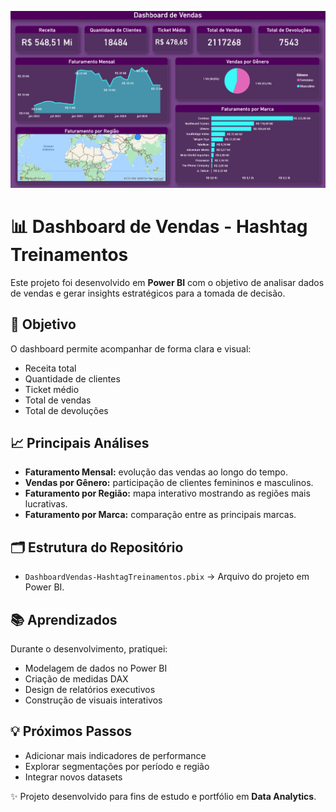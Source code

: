 ![Dashboard de Vendas](DashboardDeVendas.png)

# 📊 Dashboard de Vendas - Hashtag Treinamentos

Este projeto foi desenvolvido em **Power BI** com o objetivo de analisar dados de vendas e gerar insights estratégicos para a tomada de decisão.

## 🚀 Objetivo
O dashboard permite acompanhar de forma clara e visual:
- Receita total
- Quantidade de clientes
- Ticket médio
- Total de vendas
- Total de devoluções

## 📈 Principais Análises
- **Faturamento Mensal:** evolução das vendas ao longo do tempo.
- **Vendas por Gênero:** participação de clientes femininos e masculinos.
- **Faturamento por Região:** mapa interativo mostrando as regiões mais lucrativas.
- **Faturamento por Marca:** comparação entre as principais marcas.

## 🗂️ Estrutura do Repositório
- `DashboardVendas-HashtagTreinamentos.pbix` → Arquivo do projeto em Power BI.

## 📚 Aprendizados
Durante o desenvolvimento, pratiquei:
- Modelagem de dados no Power BI
- Criação de medidas DAX
- Design de relatórios executivos
- Construção de visuais interativos

## 💡 Próximos Passos
- Adicionar mais indicadores de performance
- Explorar segmentações por período e região
- Integrar novos datasets

✨ Projeto desenvolvido para fins de estudo e portfólio em **Data Analytics**.
